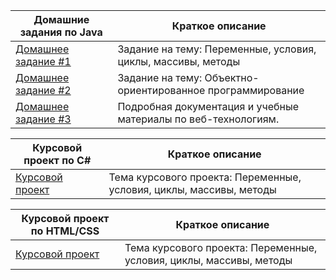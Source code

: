| Домашние задания по Java                                              | Краткое описание                                                      |
|---------------------------------------------------------------|-----------------------------------------------------------------------|
| [Домашнее задание #1](https://github.com/pmirov/HomeWork_1)                      | Задание на тему: Переменные, условия, циклы, массивы, методы |
| [Домашнее задание #2](https://github.com/pmirov/HomeWork2)        | Задание на тему: Объектно-ориентированное программирование |
| [Домашнее задание #3](https://github.com/pmirov/HomeWork2)  | Подробная документация и учебные материалы по веб-технологиям.         |

| Курсовой проект по C#                                              | Краткое описание                                                      |
|---------------------------------------------------------------|-----------------------------------------------------------------------|
| [Курсовой проект](https://github.com/pmirov/HomeWork_1)                      | Тема курсового проекта: Переменные, условия, циклы, массивы, методы |

| Курсовой проект по HTML/CSS                                              | Краткое описание                                                      |
|---------------------------------------------------------------|-----------------------------------------------------------------------|
| [Курсовой проект](https://github.com/pmirov/HomeWork_1)                      | Тема курсового проекта: Переменные, условия, циклы, массивы, методы |


